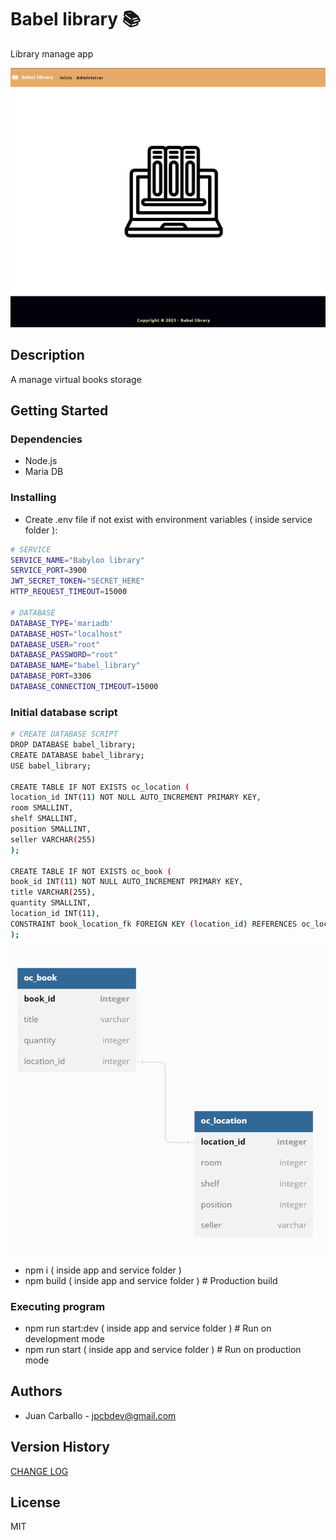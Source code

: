 # Babel library 📚

Library manage app

![image info](./image.png)

## Description

A manage virtual books storage

## Getting Started

### Dependencies

* Node.js
* Maria DB

### Installing

* Create .env file if not exist with environment variables ( inside service folder ): 
```bash
# SERVICE 
SERVICE_NAME="Babylon library"
SERVICE_PORT=3900
JWT_SECRET_TOKEN="SECRET_HERE"
HTTP_REQUEST_TIMEOUT=15000

# DATABASE
DATABASE_TYPE='mariadb'
DATABASE_HOST="localhost"
DATABASE_USER="root"
DATABASE_PASSWORD="root"
DATABASE_NAME="babel_library"
DATABASE_PORT=3306
DATABASE_CONNECTION_TIMEOUT=15000
```

### Initial database script
```bash
# CREATE DATABASE SCRIPT
DROP DATABASE babel_library;
CREATE DATABASE babel_library;
USE babel_library;

CREATE TABLE IF NOT EXISTS oc_location (
location_id INT(11) NOT NULL AUTO_INCREMENT PRIMARY KEY,
room SMALLINT,
shelf SMALLINT,
position SMALLINT,
seller VARCHAR(255)
);

CREATE TABLE IF NOT EXISTS oc_book (
book_id INT(11) NOT NULL AUTO_INCREMENT PRIMARY KEY,
title VARCHAR(255),
quantity SMALLINT,
location_id INT(11),
CONSTRAINT book_location_fk FOREIGN KEY (location_id) REFERENCES oc_location(location_id) ON DELETE CASCADE ON UPDATE RESTRICT
);
```
![db diagram info](./db_diagram.png)


* npm i ( inside app and service folder )
* npm build ( inside app and service folder ) # Production build

### Executing program

* npm run start:dev ( inside app and service folder ) # Run on development mode
* npm run start ( inside app and service folder ) # Run on production mode

## Authors

* Juan Carballo - jpcbdev@gmail.com

## Version History

[CHANGE LOG](/CHANGELOG.md)

## License

MIT

